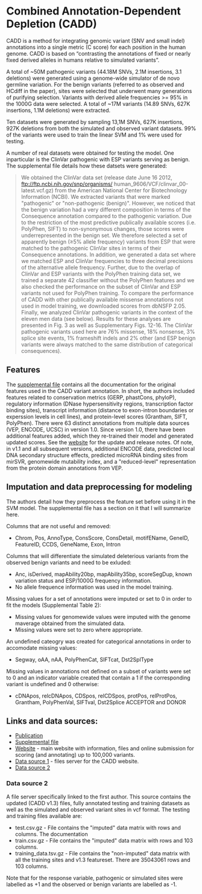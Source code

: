 # Combined Annotation-Dependent Depletion (CADD)

CADD is a method for integrating genomic variant (SNV and small indel) annotations into a single metric (C score) for each position in the human genome. CADD is based on “contrasting the annotations of fixed or nearly fixed derived alleles in humans relative to simulated variants”.

A total of ~50M pathogenic variants (44.18M SNVs, 2.1M insertions, 3.1 deletions) were generated using a genome-wide simulator of de novo germline variation. For the benign variants (referred to as observed and HCdiff in the paper), sites were selected that underwent many generations of purifying selection. Variants with derived allele frequencies >= 95% in the 1000G data were selected. A total of ~17M variants (14.89 SNVs, 627K insertions, 1.1M deletions) were extracted.

Ten datasets were generated by sampling 13,1M SNVs, 627K insertions, 927K deletions from both the simulated and observed variant datasets. 99% of the variants were used to train the linear SVM and 1% were used for testing.

A number of real datasets were obtained for testing the model. One inparticular is the ClinVar pathogenic with ESP variants serving as benign. The supplemental file details how these datsets were generated:

> We obtained the ClinVar data set (release date June 16 2012, ftp://ftp.ncbi.nih.gov/snp/organisms/ human_9606/VCF/clinvar_00-latest.vcf.gz) from the American National Center for Biotechnology Information (NCBI). We extracted variants that were marked "pathogenic" or "non-pathogenic (benign)". However, we noticed that the benign variation had a very different composition in terms of the Consequence annotation compared to the pathogenic variation. Due to the restriction of the most predictive publically available scores (i.e. PolyPhen, SIFT) to non-synonymous changes, those scores were underrepresented in the benign set. We therefore selected a set of apparently benign (≥5% allele frequency) variants from ESP that were matched to the pathogenic ClinVar sites in terms of their Consequence annotations. In addition, we generated a data set where we matched ESP and ClinVar frequencies to three decimal precisions of the alternative allele frequency. Further, due to the overlap of ClinVar and ESP variants with the PolyPhen training data set, we trained a separate 42
classifier without the PolyPhen features and we also checked the performance on the subset of ClinVar and ESP variants not used for PolyPhen training. To compare the performance of CADD with other publically available missense annotations not used in model training, we downloaded scores from dbNSFP 2.05. Finally, we analyzed ClinVar pathogenic variants in the context of the eleven men data (see below). Results for these analyses are presented in Fig. 3 as well as Supplementary Figs. 12-16. The ClinVar pathogenic variants used here are 76% missense, 18% nonsense, 3% splice site events, 1% frameshift indels and 2% other (and ESP benign variants were always matched to the same distribution of categorical consequences).


## Features

The [supplemental file](http://www.ncbi.nlm.nih.gov/pmc/articles/PMC3992975/bin/NIHMS555958-supplement-1.pdf) contains all the documentation for the original features used in the CADD variant annotation. In short, the authors included features related to conservation metrics (GERP, phastCons, phyloP), regulatory information (DNase hypersensitivity regions, transcription factor binding sites), transcript information (distance to exon-intron boundaries or experssion levels in cell lines), and protein-level scores (Grantham, SIFT, PolyPhen). There were 63 distinct annotations from multiple data sources (VEP, ENCODE, UCSC) in version 1.0. Since version 1.0, there have been additional features added, which they re-trained their model and generated updated scores. See the [website](http://cadd.gs.washington.edu/info) for the update and release notes. Of note, in v1.1 and all subsequent versions, additional ENCODE data, predicted local DNA secondary structure effects, predicted microRNA binding sites from mirSVR, genomewide mutability index, and a "reduced-level" representation from the protein domain annotations from VEP.

## Imputation and data preprocessing for modeling

The authors detail how they preprocess the feature set before using it in the SVM model. The supplemental file has a section on it that I will summarize here.

Columns that are not useful and removed:
  * Chrom, Pos, AnnoType, ConsScore, ConsDetail, motifEName, GeneID, FeatureID, CCDS, GeneName, Exon, Intron

Columns that will differentiate the simulated deleterious variants from the observed benign variants and need to be exluded:
  * Anc, isDerived, mapAbility20bp, mapAbility35bp, scoreSegDup, known variation status and ESP/1000G frequency information.
  * No allele frequence information was used in the model training.

Missing values for a set of annotations were imputed or set to 0 in order to fit the models (Supplemental Table 2):
  * Missing values for genomewide values were imputed with the genome maverage obtained from the simulated data.
  * Missing values were set to zero where appropriate.

An undefined cateogry was created for categorical annotations in order to accomodate missing values:
  * Segway, oAA, nAA, PolyPhenCat, SIFTcat, Dst2SplType

Missing values in annotations not defined on a subset of variants were set to 0 and an indicator variable created that contain a 1 if the corresponding variant is undefined and 0 otherwise:
  * cDNApos, relcDNApos, CDSpos, relCDSpos, protPos, relProtPos, Grantham, PolyPhenVal, SIFTval, Dst2Splice ACCEPTOR and DONOR

## Links and data sources:
  * [Publication](http://www.ncbi.nlm.nih.gov/pubmed/24487276)
  * [Supplemental file](http://www.ncbi.nlm.nih.gov/pmc/articles/PMC3992975/bin/NIHMS555958-supplement-1.pdf)
  * [Website](http://cadd.gs.washington.edu/) - main website with information, files and online submission for scoring (and annotating) up to 100,000 variants.
  * [Data source 1](http://krishna.gs.washington.edu/members/mkircher/download/CADD/) - files server for the CADD website.
  * [Data source 2](http://krishna.gs.washington.edu/members/mkircher/download/CADD/)

### Data source 2

A file server specifically linked to the first author. This source contains the updated (CADD v1.3) files, fully annotated testing and training datasets as well as the simulated and observed variant sites in vcf format. The testing and training files available are:
  * test.csv.gz - File contains the "imputed" data matrix with  rows and  columns. The documentation
  * train.csv.gz - File contains the "imputed" data matrix with  rows and 103 columns. 
  * training_data.tsv.gz - File contains the "non-imputed" data matrix with all the training sites and v1.3 featureset. There are 35043061 rows and 103 columns.

Note that for the response variable, pathogenic or simulated sites were labelled as +1 and the observed or benign variants are labelled as -1.
